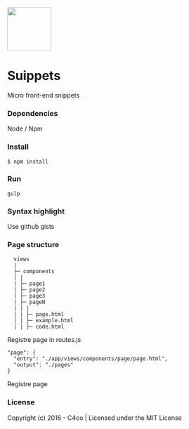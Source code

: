 <img width=100 src="https://dl.dropboxusercontent.com/s/f90hi2k99xxw5xn/suippets-logo.png?dl=0">

# Suippets

Micro front-end snippets

### Dependencies
Node / Npm

### Install
```
$ npm install
```

### Run

```
gulp
```

### Syntax highlight
Use github gists

### Page structure

```
  views
  |
  ├─ components
  | |
  | ├─ page1
  | ├─ page2
  | ├─ page3
  | ├─ pageN
  | | |
  | | ├─ page.html
  | | ├─ example.html
  | | ├─ code.html
```

Registre page in routes.js

````
"page": {
  "entry": "./app/views/components/page/page.html",
  "output": "./pages"
}
````
Registre page

### License

Copyright (c) 2016 - C4co | Licensed under the MIT License

